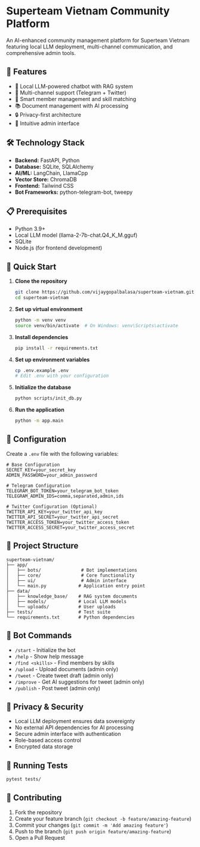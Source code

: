 # Superteam Vietnam Community Platform

An AI-enhanced community management platform for Superteam Vietnam featuring local LLM deployment, multi-channel communication, and comprehensive admin tools.

## 🌟 Features

- 🤖 Local LLM-powered chatbot with RAG system
- 📱 Multi-channel support (Telegram + Twitter)
- 👥 Smart member management and skill matching
- 📚 Document management with AI processing
- 🔒 Privacy-first architecture
- 🎯 Intuitive admin interface

## 🛠️ Technology Stack

- **Backend:** FastAPI, Python
- **Database:** SQLite, SQLAlchemy
- **AI/ML:** LangChain, LlamaCpp
- **Vector Store:** ChromaDB
- **Frontend:** Tailwind CSS
- **Bot Frameworks:** python-telegram-bot, tweepy

## 📋 Prerequisites

- Python 3.9+
- Local LLM model (llama-2-7b-chat.Q4_K_M.gguf)
- SQLite
- Node.js (for frontend development)

## 🚀 Quick Start

1. **Clone the repository**
   ```bash
   git clone https://github.com/vijaygopalbalasa/superteam-vietnam.git
   cd superteam-vietnam
   ```

2. **Set up virtual environment**
   ```bash
   python -m venv venv
   source venv/bin/activate  # On Windows: venv\Scripts\activate
   ```

3. **Install dependencies**
   ```bash
   pip install -r requirements.txt
   ```

4. **Set up environment variables**
   ```bash
   cp .env.example .env
   # Edit .env with your configuration
   ```

5. **Initialize the database**
   ```bash
   python scripts/init_db.py
   ```

6. **Run the application**
   ```bash
   python -m app.main
   ```

## 🔧 Configuration

Create a `.env` file with the following variables:

```env
# Base Configuration
SECRET_KEY=your_secret_key
ADMIN_PASSWORD=your_admin_password

# Telegram Configuration
TELEGRAM_BOT_TOKEN=your_telegram_bot_token
TELEGRAM_ADMIN_IDS=comma,separated,admin,ids

# Twitter Configuration (Optional)
TWITTER_API_KEY=your_twitter_api_key
TWITTER_API_SECRET=your_twitter_api_secret
TWITTER_ACCESS_TOKEN=your_twitter_access_token
TWITTER_ACCESS_SECRET=your_twitter_access_secret
```

## 📁 Project Structure

```
superteam-vietnam/
├── app/
│   ├── bots/               # Bot implementations
│   ├── core/               # Core functionality
│   ├── ui/                 # Admin interface
│   └── main.py            # Application entry point
├── data/
│   ├── knowledge_base/    # RAG system documents
│   ├── models/            # Local LLM models
│   └── uploads/           # User uploads
├── tests/                 # Test suite
└── requirements.txt       # Python dependencies
```

## 🤖 Bot Commands

- `/start` - Initialize the bot
- `/help` - Show help message
- `/find <skills>` - Find members by skills
- `/upload` - Upload documents (admin only)
- `/tweet` - Create tweet draft (admin only)
- `/improve` - Get AI suggestions for tweet (admin only)
- `/publish` - Post tweet (admin only)

## 🔐 Privacy & Security

- Local LLM deployment ensures data sovereignty
- No external API dependencies for AI processing
- Secure admin interface with authentication
- Role-based access control
- Encrypted data storage

## 🧪 Running Tests

```bash
pytest tests/
```

## 🤝 Contributing

1. Fork the repository
2. Create your feature branch (`git checkout -b feature/amazing-feature`)
3. Commit your changes (`git commit -m 'Add amazing feature'`)
4. Push to the branch (`git push origin feature/amazing-feature`)
5. Open a Pull Request
